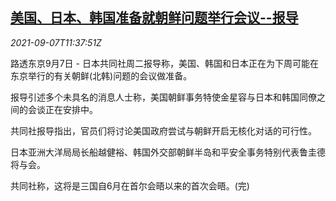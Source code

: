 <!--1631016062000-->
[美国、日本、韩国准备就朝鲜问题举行会议--报导](https://cn.reuters.com/article/us-japan-kr-kp-0907-idCNKBS2G30YT)
------

<div><i>2021-09-07T11:37:51Z</i></div><p>路透东京9月7日 - 日本共同社周二报导称，美国、韩国和日本正在为下周可能在东京举行的有关朝鲜(北韩)问题的会议做准备。</p><p>报导引述多个未具名的消息人士称，美国朝鲜事务特使金星容与日本和韩国同僚之间的会谈正在安排中。</p><p>共同社报导指出，官员们将讨论美国政府尝试与朝鲜开启无核化对话的可行性。</p><p>日本亚洲大洋局局长船越健裕、韩国外交部朝鲜半岛和平安全事务特别代表鲁圭德将与会。</p><p>共同社称，这将是三国自6月在首尔会晤以来的首次会晤。(完)</p>
